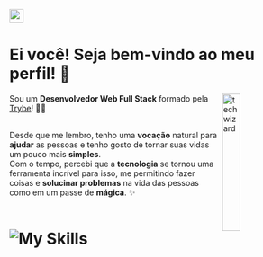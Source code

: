<a target="_blank" href='https://www.linkedin.com/in/fabio-penna-dev/' ><img src='https://img.shields.io/badge/LinkedIn-0077B5?style=for-the-badge&logo=linkedin&logoColor=white' alt='my  linkedin' height='25'/></a>

# Ei você! Seja bem-vindo ao meu perfil! 👋

<img align="right" width="25%" title="tech wizard" src="https://github.com/ffmpenna/ffmpenna/assets/106782125/992c9e4e-67c5-4893-8e2e-f1bde1a24675" />

Sou um **Desenvolvedor Web Full Stack** formado pela <a href='https://www.linkedin.com/school/betrybe/?originalSubdomain=br'>Trybe</a>! 👨‍💻<br><br>

Desde que me lembro, tenho uma **vocação** natural para **ajudar** as pessoas e tenho gosto de tornar suas vidas um pouco mais **simples**.<br>
Com o tempo, percebi que a **tecnologia** se tornou uma ferramenta incrível para isso, me permitindo fazer coisas e **solucinar problemas** na vida das pessoas como em um passe de **mágica**. ✨
<br><br>

# ![My Skills](https://skillicons.dev/icons?i=ts,css,react,docker,sequelize,mongodb,nodejs,jest,bootstrap,py,mysql)
